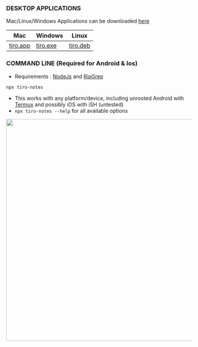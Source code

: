 ### DESKTOP APPLICATIONS <!-- {docsify-ignore} -->

Mac/Linux/Windows Applications can be downloaded [here](https://github.com/dotgreg/tiro-notes/releases/tag/production) 

Mac | Windows | Linux
-|-|-
[tiro.app](https://github.com/dotgreg/tiro-notes/releases/download/0.27.4/Tiro.Notes-0.27.4.app.zip)| [tiro.exe](https://github.com/dotgreg/tiro-notes/releases/download/0.27.4/Tiro.Notes-0.27.4.exe.zip)| [tiro.deb](https://github.com/dotgreg/tiro-notes/releases/download/0.27.4/tiro-notes_0.27.4_amd64.deb.zip)


### COMMAND LINE (Required for Android & Ios) <!-- {docsify-ignore} -->
- Requirements : [NodeJs](https://nodejs.org/en/download/) and [RipGrep](https://github.com/BurntSushi/ripgrep)

```
npx tiro-notes
```

- This works with any platform/device, including unrooted Android with [Termux](https://termux.com) and possibly iOS with iSH (untested)
- ```npx tiro-notes --help``` for all available options

<img src="https://user-images.githubusercontent.com/2981891/159723396-b5e81dcd-a4aa-4581-9b7f-e3b62bcdef65.gif" width="600"/>

